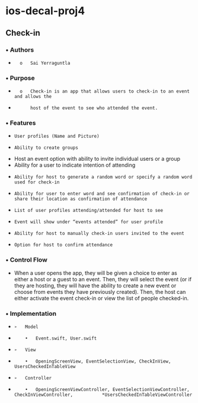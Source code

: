 # ios-decal-proj4

## Check-in
###	•	Authors
*		o	Sai Yerraguntla
###	•	Purpose 
*		o	Check-in is an app that allows users to check-in to an event and allows the 
*			host of the event to see who attended the event. 
###	•	Features
  *		User profiles (Name and Picture)
  *		Ability to create groups
  *	  Host an event option with ability to invite individual users or a group
  *	  Ability for a user to indicate intention of attending
  *		Ability for host to generate a random word or specify a random word used for check-in
  *		Ability for user to enter word and see confirmation of check-in or share their location as confirmation of attendance
  *		List of user profiles attending/attended for host to see
  *		Event will show under “events attended” for user profile
  *		Ability for host to manually check-in users invited to the event
  *		Option for host to confirm attendance
###	•	Control Flow
  *	When a user opens the app, they will be given a choice to enter as either a host or a guest to an event. Then, they will select the event (or if they are hosting, they will have the ability to create a new event or choose from events they have previously created). Then, the host can either activate the event check-in or view the list of people checked-in.
###	•	Implementation
  *		➢	Model
  *			•	Event.swift, User.swift
  *		➢	View
  *			•	OpeningScreenView, EventSelectionView, CheckInView, UsersCheckedInTableView
  *		➢	Controller
  *			•	OpeningScreenViewController, EventSelectionViewController, CheckInViewController, 			*UsersCheckedInTableViewController
